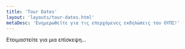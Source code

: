 ```yaml
---
title: 'Tour Dates'
layout: 'layouts/tour-dates.html'
metaDesc: 'Ενημερωθείτε για τις επερχόμενες εκδηλώσεις του ΟΥΠΣ!'
---
```


Ετοιμαστείτε για μια επίσκεψη... 